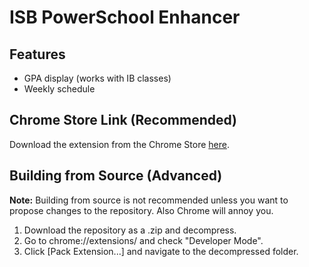 # ISB PowerSchool Enhancer

## Features
- GPA display (works with IB classes)
- Weekly schedule

## Chrome Store Link (Recommended)
Download the extension from the Chrome Store [here](https://goo.gl/K1UcBr).



## Building from Source (Advanced)
**Note:** Building from source is not recommended unless you want to propose changes to the repository. Also Chrome will annoy you.

1. Download the repository as a .zip and decompress.
2. Go to chrome://extensions/ and check "Developer Mode".
3. Click [Pack Extension...] and navigate to the decompressed folder.
